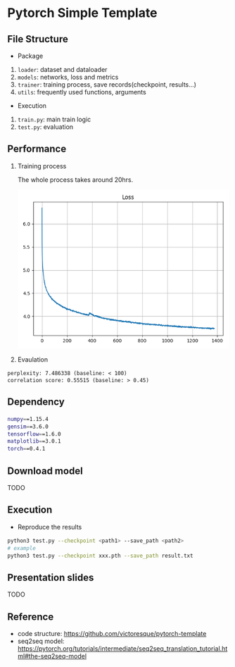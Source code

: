 # Pytorch Simple Template
## File Structure

- Package
1. ``loader``: dataset and dataloader
2. ``models``: networks, loss and metrics
3. ``trainer``: training process, save records(checkpoint, results...)
4. ``utils``: frequently used functions, arguments
- Execution
1. ``train.py``: main train logic
2. ``test.py``: evaluation

## Performance
1. Training process

    The whole process takes around 20hrs.

    <img src='assets/plot.png' width='500px'>

2. Evaulation
```
perplexity: 7.486338 (baseline: < 100)
correlation score: 0.55515 (baseline: > 0.45)
```

## Dependency

```bash
numpy==1.15.4
gensim==3.6.0
tensorflow==1.6.0
matplotlib==3.0.1
torch==0.4.1
```

## Download model

TODO

## Execution
- Reproduce the results
```bash
python3 test.py --checkpoint <path1> --save_path <path2>
# example
python3 test.py --checkpoint xxx.pth --save_path result.txt
```

## Presentation slides
TODO

## Reference
- code structure: https://github.com/victoresque/pytorch-template
- seq2seq model: https://pytorch.org/tutorials/intermediate/seq2seq_translation_tutorial.html#the-seq2seq-model